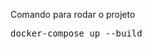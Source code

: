 
Comando para rodar o projeto
<div style="position: relative;">
  <pre id="command">docker-compose up --build</pre>
  
</div>
